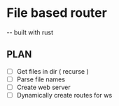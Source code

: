 # File based router

-- built with rust


## PLAN

- [ ] Get files in dir ( recurse )
- [ ] Parse file names
- [ ] Create web server
- [ ] Dynamically create routes for ws
